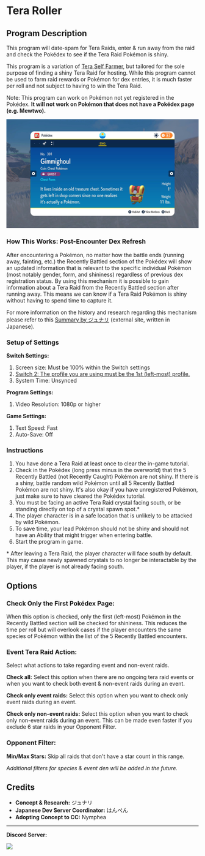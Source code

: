 # Tera Roller

## Program Description

This program will date-spam for Tera Raids, enter & run away from the raid and check the Pokédex to see if the Tera Raid Pokémon is shiny.

This program is a variation of [Tera Self Farmer](TeraSelfFarmer.md), but tailored for the sole purpose of finding a shiny Tera Raid for hosting. While this program cannot be used to farm raid rewards or Pokémon for dex entries, it is much faster per roll and not subject to having to win the Tera Raid.

Note: This program can work on Pokémon not yet registered in the Pokédex. **It will not work on Pokémon that does not have a Pokédex page (e.g. Mewtwo).**

<img src="images/TeraRoller-RecentlyBattled.png">

### How This Works: Post-Encounter Dex Refresh

After encountering a Pokémon, no matter how the battle ends (running away, fainting, etc.) the Recently Battled section of the Pokédex will show an updated information that is relevant to the specific individual Pokémon (most notably gender, form, and shininess) regardless of previous dex registration status. By using this mechanism it is possible to gain information about a Tera Raid from the Recently Battled section after running away. This means we can know if a Tera Raid Pokémon is shiny without having to spend time to capture it.

For more information on the history and research regarding this mechanism please refer to this [Summary by ジュナリ](https://note.com/junari000/n/nc04cc0d3e6cb) (external site, written in Japanese).

### Setup of Settings

**Switch Settings:**

1. Screen size: Must be 100% within the Switch settings
2. [Switch 2: The profile you are using must be the 1st (left-most) profile.](/Wiki/Programs/NintendoSwitch/Switch2Notes.md#resetting-a-game-moves-the-cursor-to-the-1st-user-profile)
3. System Time: Unsynced

**Program Settings:**

1. Video Resolution: 1080p or higher

**Game Settings:**

1. Text Speed: Fast
2. Auto-Save: Off

### Instructions

1. You have done a Tera Raid at least once to clear the in-game tutorial.
2. Check in the Pokédex (long press minus in the overworld) that the 5 Recently Battled (not Recently Caught) Pokémon are not shiny. If there is a shiny, battle random wild Pokémon until all 5 Recently Battled Pokémon are not shiny. It's also okay if you have unregistered Pokémon, just make sure to have cleared the Pokédex tutorial.
3. You must be facing an active Tera Raid crystal facing south, or be standing directly on top of a crystal spawn spot.*
4. The player character is in a safe location that is unlikely to be attacked by wild Pokémon.
5. To save time, your lead Pokémon should not be shiny and should not have an Ability that might trigger when entering battle.
6. Start the program in game.

\* After leaving a Tera Raid, the player character will face south by default. This may cause newly spawned crystals to no longer be interactable by the player, if the player is not already facing south.

## Options

### Check Only the First Pokédex Page:

When this option is checked, only the first (left-most) Pokémon in the Recently Battled section will be checked for shininess. This reduces the time per roll but will overlook cases if the player encounters the same species of Pokémon within the list of the 5 Recently Battled encounters.

### Event Tera Raid Action:

Select what actions to take regarding event and non-event raids.

**Check all:** Select this option when there are no ongoing tera raid events or when you want to check both event & non-event raids during an event.

**Check only event raids:** Select this option when you want to check only event raids during an event.

**Check only non-event raids:** Select this option when you want to check only non-event raids during an event. This can be made even faster if you exclude 6 star raids in your Opponent Filter.

### Opponent Filter:

**Min/Max Stars:** Skip all raids that don't have a star count in this range.

*Additional filters for species & event den will be added in the future.*

## Credits

- **Concept & Research:** ジュナリ
- **Japanese Dev Server Coordinator:** はんぺん
- **Adopting Concept to CC:** Nymphea

<hr>

**Discord Server:** 

[<img src="https://canary.discordapp.com/api/guilds/695809740428673034/widget.png?style=banner2">](https://discord.gg/cQ4gWxN)


